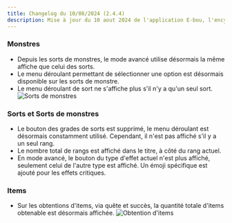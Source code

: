 ```yaml
---
title: Changelog du 10/08/2024 (2.4.4)
description: Mise à jour du 10 aout 2024 de l'application E-bou, l'encyclopédie DOFUS la plus complète sur Discord.
---
```

### Monstres
- Depuis les sorts de monstres, le mode avancé utilise désormais la même affiche que celui des sorts.
- Le menu déroulant permettant de sélectionner une option est désormais disponible sur les sorts de monstre.
- Le menu déroulant de sort ne s'affiche plus s'il n'y a qu'un seul sort.
![Sorts de monstres](https://faareoh.fr/cdn/Discord_bHbXHMLIwO.gif)
### Sorts et Sorts de monstres
- Le bouton des grades de sorts est supprimé, le menu déroulant est désormais constamment utilisé. Cependant, il n'est pas affiché s'il y a un seul rang.
- Le nombre total de rangs est affiché dans le titre, à côté du rang actuel.
- En mode avancé, le bouton du type d'effet actuel n'est plus affiché, seulement celui de l'autre type est affiché. Un émoji spécifique est ajouté pour les effets critiques.
### Items
- Sur les obtentions d'items, via quête et succès, la quantité totale d'items obtenable est désormais affichée.
![Obtention d'items](https://faareoh.fr/cdn/Discord_R607V1mYHq.jpg)